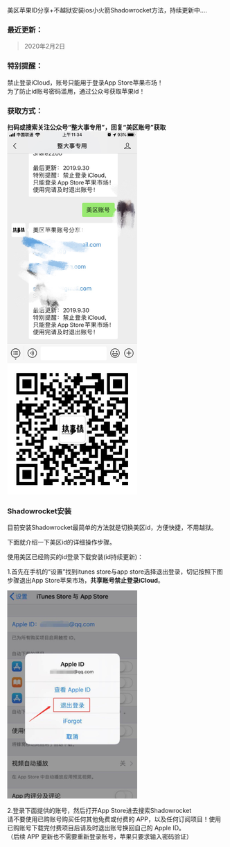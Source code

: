 美区苹果ID分享+不越狱安装ios小火箭Shadowrocket方法，持续更新中....

### 最近更新：
> 2020年2月2日

### 特别提醒：
禁止登录iCloud，账号只能用于登录App Store苹果市场！  
为了防止id账号密码滥用，通过公众号获取苹果id！

### 获取方式：
**扫码或搜索关注公众号“整大事专用”，回复“美区账号”获取**  
 <img src="./src/58470cbd3f95cb873dccbb42aab28e10.png" width = "300"  alt="截图"/>
 <img src="./src/zdszy2.jpg" width = "300"  alt="二维码"/>

### Shadowrocket安装

目前安装Shadowrocket最简单的方法就是切换美区id，方便快捷，不用越狱。

下面就介绍一下美区id的详细操作步骤。

使用美区已经购买的id登录下载安装(id持续更新)：

1.首先在手机的“设置”找到itunes store与app store选择退出登录，切记按照下图步骤退出App Store苹果市场，**共享账号禁止登录iCloud**。  

 <img src="./src/f3ea716e20074ac35eca7c54a07c9558.png" width = "300"  alt="截图"/>

2.登录下面提供的账号，然后打开App Store进去搜索Shadowrocket  
请不要使用已购账号购买任何其他免费或付费的 APP，以及任何订阅项目！使用已购账号下载完付费项目后请及时退出账号换回自己的 Apple ID。  
（后续 APP 更新也不需要重新登录账号，苹果只要求输入密码验证）
